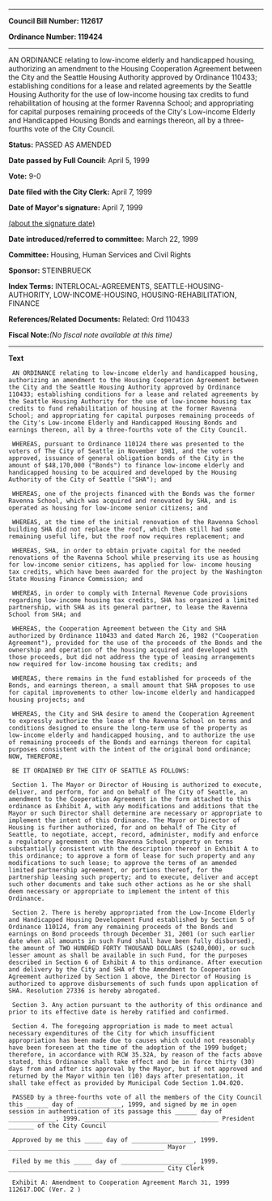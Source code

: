 

********

**Council Bill Number: 112617**
   
**Ordinance Number: 119424**
********

 AN ORDINANCE relating to low-income elderly and handicapped housing, authorizing an amendment to the Housing Cooperation Agreement between the City and the Seattle Housing Authority approved by Ordinance 110433; establishing conditions for a lease and related agreements by the Seattle Housing Authority for the use of low-income housing tax credits to fund rehabilitation of housing at the former Ravenna School; and appropriating for capital purposes remaining proceeds of the City's Low-income Elderly and Handicapped Housing Bonds and earnings thereon, all by a three-fourths vote of the City Council.

**Status:** PASSED AS AMENDED
   
**Date passed by Full Council:** April 5, 1999
   
**Vote:** 9-0
   
**Date filed with the City Clerk:** April 7, 1999
   
**Date of Mayor's signature:** April 7, 1999
   
[(about the signature date)](/~public/approvaldate.htm)
   
   
   
**Date introduced/referred to committee:** March 22, 1999
   
**Committee:** Housing, Human Services and Civil Rights
   
**Sponsor:** STEINBRUECK
   
   
**Index Terms:** INTERLOCAL-AGREEMENTS, SEATTLE-HOUSING-AUTHORITY, LOW-INCOME-HOUSING, HOUSING-REHABILITATION, FINANCE

**References/Related Documents:** Related: Ord 110433

**Fiscal Note:**_(No fiscal note available at this time)_

********

**Text**
   
```
 AN ORDINANCE relating to low-income elderly and handicapped housing, authorizing an amendment to the Housing Cooperation Agreement between the City and the Seattle Housing Authority approved by Ordinance 110433; establishing conditions for a lease and related agreements by the Seattle Housing Authority for the use of low-income housing tax credits to fund rehabilitation of housing at the former Ravenna School; and appropriating for capital purposes remaining proceeds of the City's Low-income Elderly and Handicapped Housing Bonds and earnings thereon, all by a three-fourths vote of the City Council.

 WHEREAS, pursuant to Ordinance 110124 there was presented to the voters of The City of Seattle in November 1981, and the voters approved, issuance of general obligation bonds of the City in the amount of $48,170,000 ("Bonds") to finance low-income elderly and handicapped housing to be acquired and developed by the Housing Authority of the City of Seattle ("SHA"); and

 WHEREAS, one of the projects financed with the Bonds was the former Ravenna School, which was acquired and renovated by SHA, and is operated as housing for low-income senior citizens; and

 WHEREAS, at the time of the initial renovation of the Ravenna School building SHA did not replace the roof, which then still had some remaining useful life, but the roof now requires replacement; and

 WHEREAS, SHA, in order to obtain private capital for the needed renovations of the Ravenna School while preserving its use as housing for low-income senior citizens, has applied for low- income housing tax credits, which have been awarded for the project by the Washington State Housing Finance Commission; and

 WHEREAS, in order to comply with Internal Revenue Code provisions regarding low-income housing tax credits, SHA has organized a limited partnership, with SHA as its general partner, to lease the Ravenna School from SHA; and

 WHEREAS, the Cooperation Agreement between the City and SHA authorized by Ordinance 110433 and dated March 26, 1982 ("Cooperation Agreement"), provided for the use of the proceeds of the Bonds and the ownership and operation of the housing acquired and developed with those proceeds, but did not address the type of leasing arrangements now required for low-income housing tax credits; and

 WHEREAS, there remains in the fund established for proceeds of the Bonds, and earnings thereon, a small amount that SHA proposes to use for capital improvements to other low-income elderly and handicapped housing projects; and

 WHEREAS, the City and SHA desire to amend the Cooperation Agreement to expressly authorize the lease of the Ravenna School on terms and conditions designed to ensure the long-term use of the property as low-income elderly and handicapped housing, and to authorize the use of remaining proceeds of the Bonds and earnings thereon for capital purposes consistent with the intent of the original bond ordinance; NOW, THEREFORE,

 BE IT ORDAINED BY THE CITY OF SEATTLE AS FOLLOWS:

 Section 1. The Mayor or Director of Housing is authorized to execute, deliver, and perform, for and on behalf of The City of Seattle, an amendment to the Cooperation Agreement in the form attached to this ordinance as Exhibit A, with any modifications and additions that the Mayor or such Director shall determine are necessary or appropriate to implement the intent of this Ordinance. The Mayor or Director of Housing is further authorized, for and on behalf of The City of Seattle, to negotiate, accept, record, administer, modify and enforce a regulatory agreement on the Ravenna School property on terms substantially consistent with the description thereof in Exhibit A to this ordinance; to approve a form of lease for such property and any modifications to such lease; to approve the terms of an amended limited partnership agreement, or portions thereof, for the partnership leasing such property; and to execute, deliver and accept such other documents and take such other actions as he or she shall deem necessary or appropriate to implement the intent of this Ordinance.

 Section 2. There is hereby appropriated from the Low-Income Elderly and Handicapped Housing Development Fund established by Section 5 of Ordinance 110124, from any remaining proceeds of the Bonds and earnings on Bond proceeds through December 31, 2001 (or such earlier date when all amounts in such Fund shall have been fully disbursed), the amount of TWO HUNDRED FORTY THOUSAND DOLLARS ($240,000), or such lesser amount as shall be available in such Fund, for the purposes described in Section 6 of Exhibit A to this ordinance. After execution and delivery by the City and SHA of the Amendment to Cooperation Agreement authorized by Section 1 above, the Director of Housing is authorized to approve disbursements of such funds upon application of SHA. Resolution 27336 is hereby abrogated.

 Section 3. Any action pursuant to the authority of this ordinance and prior to its effective date is hereby ratified and confirmed.

 Section 4. The foregoing appropriation is made to meet actual necessary expenditures of the City for which insufficient appropriation has been made due to causes which could not reasonably have been foreseen at the time of the adoption of the 1999 budget; therefore, in accordance with RCW 35.32A, by reason of the facts above stated, this Ordinance shall take effect and be in force thirty (30) days from and after its approval by the Mayor, but if not approved and returned by the Mayor within ten (10) days after presentation, it shall take effect as provided by Municipal Code Section 1.04.020.

 PASSED by a three-fourths vote of all the members of the City Council this ______ day of ____________, 1999, and signed by me in open session in authentication of its passage this ______ day of _____________, 1999. _____________________________________ President _______ of the City Council

 Approved by me this _____ day of _________________, 1999. ___________________________________________ Mayor

 Filed by me this _____ day of ____________________, 1999. ___________________________________________ City Clerk

 Exhibit A: Amendment to Cooperation Agreement March 31, 1999 112617.DOC (Ver. 2 )

```
